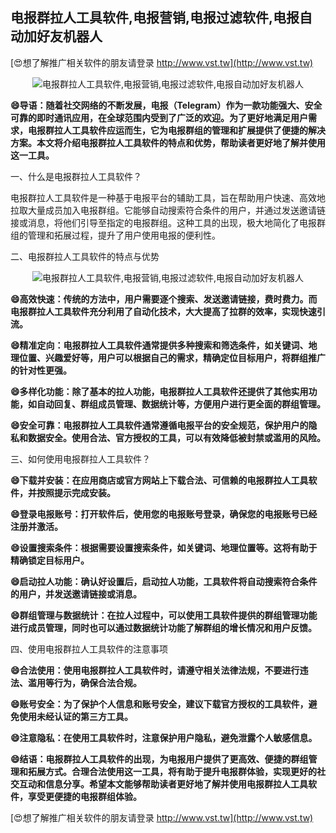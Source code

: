 ## **电报群拉人工具软件,电报营销,电报过滤软件,电报自动加好友机器人**

[😍想了解推广相关软件的朋友请登录 http://www.vst.tw](http://www.vst.tw)

 <center><img src="https://vst.tw/MP4/tuiguang/png/6.png" alt="电报群拉人工具软件,电报营销,电报过滤软件,电报自动加好友机器人"></center>

**😄导语：随着社交网络的不断发展，电报（Telegram）作为一款功能强大、安全可靠的即时通讯应用，在全球范围内受到了广泛的欢迎。为了更好地满足用户需求，电报群拉人工具软件应运而生，它为电报群组的管理和扩展提供了便捷的解决方案。本文将介绍电报群拉人工具软件的特点和优势，帮助读者更好地了解并使用这一工具。**

一、什么是电报群拉人工具软件？

电报群拉人工具软件是一种基于电报平台的辅助工具，旨在帮助用户快速、高效地拉取大量成员加入电报群组。它能够自动搜索符合条件的用户，并通过发送邀请链接或消息，将他们引导至指定的电报群组。这种工具的出现，极大地简化了电报群组的管理和拓展过程，提升了用户使用电报的便利性。

二、电报群拉人工具软件的特点与优势

 <center><img src="https://vst.tw/MP4/tuiguang/png/3.png" alt="电报群拉人工具软件,电报营销,电报过滤软件,电报自动加好友机器人"></center>

**😄高效快速：传统的方法中，用户需要逐个搜索、发送邀请链接，费时费力。而电报群拉人工具软件充分利用了自动化技术，大大提高了拉群的效率，实现快速引流。**

**😄精准定向：电报群拉人工具软件通常提供多种搜索和筛选条件，如关键词、地理位置、兴趣爱好等，用户可以根据自己的需求，精确定位目标用户，将群组推广的针对性更强。**

**😄多样化功能：除了基本的拉人功能，电报群拉人工具软件还提供了其他实用功能，如自动回复、群组成员管理、数据统计等，方便用户进行更全面的群组管理。**

**😄安全可靠：电报群拉人工具软件通常遵循电报平台的安全规范，保护用户的隐私和数据安全。使用合法、官方授权的工具，可以有效降低被封禁或滥用的风险。**

三、如何使用电报群拉人工具软件？

**😄下载并安装：在应用商店或官方网站上下载合法、可信赖的电报群拉人工具软件，并按照提示完成安装。**

**😄登录电报账号：打开软件后，使用您的电报账号登录，确保您的电报账号已经注册并激活。**

**😄设置搜索条件：根据需要设置搜索条件，如关键词、地理位置等。这将有助于精确锁定目标用户。**

**😄启动拉人功能：确认好设置后，启动拉人功能，工具软件将自动搜索符合条件的用户，并发送邀请链接或消息。**

**😄群组管理与数据统计：在拉人过程中，可以使用工具软件提供的群组管理功能进行成员管理，同时也可以通过数据统计功能了解群组的增长情况和用户反馈。**

四、使用电报群拉人工具软件的注意事项

**😄合法使用：使用电报群拉人工具软件时，请遵守相关法律法规，不要进行违法、滥用等行为，确保合法合规。**

**😄账号安全：为了保护个人信息和账号安全，建议下载官方授权的工具软件，避免使用未经认证的第三方工具。**

**😄注意隐私：在使用工具软件时，注意保护用户隐私，避免泄露个人敏感信息。**

**😄结语：电报群拉人工具软件的出现，为电报用户提供了更高效、便捷的群组管理和拓展方式。合理合法使用这一工具，将有助于提升电报群体验，实现更好的社交互动和信息分享。希望本文能够帮助读者更好地了解并使用电报群拉人工具软件，享受更便捷的电报群组体验。**

[😍想了解推广相关软件的朋友请登录 http://www.vst.tw](http://www.vst.tw)



